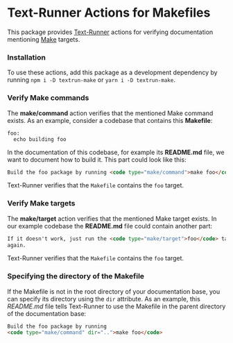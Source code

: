 # Text-Runner Actions for Makefiles

This package provides [Text-Runner](https://github.com/kevgo/text-runner)
actions for verifying documentation mentioning
[Make](<https://en.wikipedia.org/wiki/Make_(software)>) targets.

### Installation

To use these actions, add this package as a development dependency by running
<code type="npm/install">npm i -D textrun-make</code> or
<code type="npm/install">yarn i -D textrun-make</code>.

### Verify Make commands

The <b type="action/name-full">make/command</b> action verifies that the
mentioned Make command exists. <a type="workspace/new-file">As an example,
consider a codebase that contains this **Makefile**:

```
foo:
  echo building foo
```

</a>

<a type="workspace/new-file">

In the documentation of this codebase, for example its **README.md** file, we
want to document how to build it. This part could look like this:

```html
Build the foo package by running <code type="make/command">make foo</code>
```

</a>

<a type="extension/run-textrunner">

Text-Runner verifies that the `Makefile` contains the `foo` target.

### Verify Make targets

The <b type="action/name-full">make/target</b> action verifies that the
mentioned Make target exists. <a type="workspace/additional-file-content"> In
our example codebase the **README.md** file could contain another part:

```html
If it doesn't work, just run the <code type="make/target">foo</code> target
again.
```

</a>

<a type="extension/run-textrunner">

Text-Runner verifies that the `Makefile` contains the `foo` target.

### Specifying the directory of the Makefile

If the Makefile is not in the root directory of your documentation base, you can
specify its directory using the `dir` attribute.
<a type="workspace/new-file" dir="foo"> As an example, this _README.md_ file
tells Text-Runner to use the Makefile in the parent directory of the
documentation base:

```html
Build the foo package by running
<code type="make/command" dir="..">make foo</code>
```

</a>

<a type="extension/run-textrunner" dir="foo">
